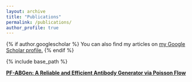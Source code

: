 ```yaml
---
layout: archive
title: "Publications"
permalink: /publications/
author_profile: true
---
```


{% if author.googlescholar %}
  You can also find my articles on <u><a href="{{author.googlescholar}}">my Google Scholar profile</a>.</u>
{% endif %}

{% include base_path %}

[**PF-ABGen: A Reliable and Efficient Antibody Generator via Poisson Flow**](https://openreview.net/forum?id=fbiGerKXM6Q)


